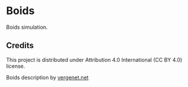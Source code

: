 # Boids

Boids simulation.

## Credits

This project is distributed under Attribution 4.0 International (CC BY 4.0) license.

Boids description by [vergenet.net](http://www.vergenet.net/~conrad/boids/pseudocode.html)